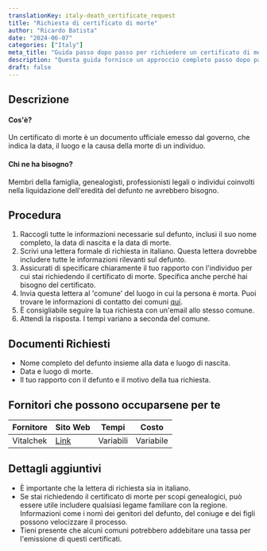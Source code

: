 ```yaml
---
translationKey: italy-death_certificate_request
title: "Richiesta di certificato di morte"
author: "Ricardo Batista"
date: "2024-06-07"
categories: ["Italy"]
meta_title: "Guida passo dopo passo per richiedere un certificato di morte in Italia"
description: "Questa guida fornisce un approccio completo passo dopo passo per richiedere un certificato di morte in Italia."
draft: false
---
```


## Descrizione
#### Cos'è?
Un certificato di morte è un documento ufficiale emesso dal governo, che indica la data, il luogo e la causa della morte di un individuo.

#### Chi ne ha bisogno?
Membri della famiglia, genealogisti, professionisti legali o individui coinvolti nella liquidazione dell'eredità del defunto ne avrebbero bisogno.

## Procedura
1. Raccogli tutte le informazioni necessarie sul defunto, inclusi il suo nome completo, la data di nascita e la data di morte.
2. Scrivi una lettera formale di richiesta in italiano. Questa lettera dovrebbe includere tutte le informazioni rilevanti sul defunto.
3. Assicurati di specificare chiaramente il tuo rapporto con l'individuo per cui stai richiedendo il certificato di morte. Specifica anche perché hai bisogno del certificato.
4. Invia questa lettera al 'comune' del luogo in cui la persona è morta. Puoi trovare le informazioni di contatto dei comuni [qui](http://www.comuni-italiani.it/).
5. È consigliabile seguire la tua richiesta con un'email allo stesso comune.
6. Attendi la risposta. I tempi variano a seconda del comune.

## Documenti Richiesti
- Nome completo del defunto insieme alla data e luogo di nascita.
- Data e luogo di morte.
- Il tuo rapporto con il defunto e il motivo della tua richiesta.

## Fornitori che possono occuparsene per te

| Fornitore       |     Sito Web     |     Tempi    |       Costo      |
| --------------- | --------------- |  :-------------: | :-------------: |
| Vitalchek        |  [Link](https://www.vitalchek.com/)      |      Variabili     |        Variabile    |

## Dettagli aggiuntivi
- È importante che la lettera di richiesta sia in italiano.
- Se stai richiedendo il certificato di morte per scopi genealogici, può essere utile includere qualsiasi legame familiare con la regione. Informazioni come i nomi dei genitori del defunto, del coniuge e dei figli possono velocizzare il processo.
- Tieni presente che alcuni comuni potrebbero addebitare una tassa per l'emissione di questi certificati.